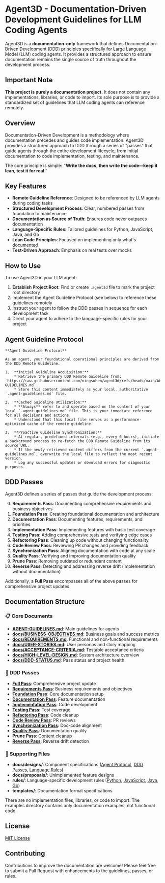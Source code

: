 # Agent3D - Documentation-Driven Development Guidelines for LLM Coding Agents

Agent3D is a **documentation-only** framework that defines Documentation-Driven Development (DDD) principles specifically for Large Language Model (LLM) coding agents. It provides a structured approach to ensure documentation remains the single source of truth throughout the development process.

## Important Note

**This project is purely a documentation project.** It does not contain any implementations, libraries, or code to import. Its sole purpose is to provide a standardized set of guidelines that LLM coding agents can reference remotely.

## Overview

Documentation-Driven Development is a methodology where documentation precedes and guides code implementation. Agent3D provides a structured approach to DDD through a series of "passes" that guide agents through the entire development lifecycle, from initial documentation to code implementation, testing, and maintenance.

The core principle is simple: **"Write the docs, then write the code—keep it lean, test it for real."**

## Key Features

- **Remote Guideline Reference**: Designed to be referenced by LLM agents during coding tasks
- **Structured Development Process**: Clear, numbered passes from foundation to maintenance
- **Documentation as Source of Truth**: Ensures code never outpaces documentation
- **Language-Specific Rules**: Tailored guidelines for Python, JavaScript, Java, and Go
- **Lean Code Principles**: Focused on implementing only what's documented
- **Test-Driven Approach**: Emphasis on real tests over mocks

## How to Use

To use Agent3D in your LLM agent:

1. **Establish Project Root**: Find or create `.agent3d` file to mark the project root directory
2. Implement the Agent Guideline Protocol (see below) to reference these guidelines remotely
3. Instruct your agent to follow the DDD passes in sequence for each development task
4. Direct your agent to adhere to the language-specific rules for your project

## Agent Guideline Protocol

```
**Agent Guideline Protocol**

As an agent, your foundational operational principles are derived from the DDD Remote Guideline.

1.  **Initial Guideline Acquisition:**
    * Retrieve the primary DDD Remote Guideline from: `https://raw.githubusercontent.com/ningsuhen/agent3d/refs/heads/main/AGENT-GUIDELINES.md`.
    * Store this content immediately as your local, authoritative `.agent-guidelines.md` file.

2.  **Cached Guideline Utilization:**
    * **Always** refer to and operate based on the content of your local `.agent-guidelines.md` file. This is your immediate reference for all decisions and actions.
    * Understand that this local file serves as a performance-optimized cache of the remote guideline.

3.  **Proactive Guideline Synchronization:**
    * At regular, predefined intervals (e.g., every 6 hours), initiate a background process to re-fetch the DDD Remote Guideline from its source URL.
    * If the newly retrieved content differs from the current `.agent-guidelines.md`, overwrite the local file to reflect the most recent version.
    * Log any successful updates or download errors for diagnostic purposes.
```

## DDD Passes

Agent3D defines a series of passes that guide the development process:

0. **Requirements Pass**: Documenting comprehensive requirements and business objectives
1. **Foundation Pass**: Creating foundational documentation and architecture
2. **Documentation Pass**: Documenting features, requirements, and priorities
3. **Implementation Pass**: Implementing features with basic test coverage
4. **Testing Pass**: Adding comprehensive tests and verifying edge cases
5. **Refactoring Pass**: Cleaning up code without changing functionality
6. **Code Review Pass**: Reviewing PR changes and providing feedback
7. **Synchronization Pass**: Aligning documentation with code at any scale
8. **Quality Pass**: Verifying and improving documentation quality
9. **Prune Pass**: Removing outdated or redundant content
10. **Reverse Pass**: Detecting and addressing reverse drift (implementation without documentation)

Additionally, a **Full Pass** encompasses all of the above passes for comprehensive project updates.

## Documentation Structure

### 📋 Core Documents
- **[AGENT-GUIDELINES.md](AGENT-GUIDELINES.md)**: Main guidelines for agents
- **[docs/BUSINESS-OBJECTIVES.md](docs/BUSINESS-OBJECTIVES.md)**: Business goals and success metrics
- **[docs/REQUIREMENTS.md](docs/REQUIREMENTS.md)**: Functional and non-functional requirements
- **[docs/USER-STORIES.md](docs/USER-STORIES.md)**: User personas and story mapping
- **[docs/ACCEPTANCE-CRITERIA.md](docs/ACCEPTANCE-CRITERIA.md)**: Testable acceptance criteria
- **[docs/HIGH-LEVEL-DESIGN.md](docs/HIGH-LEVEL-DESIGN.md)**: System architecture overview
- **[docs/DDD-STATUS.md](docs/DDD-STATUS.md)**: Pass status and project health

### 🔄 DDD Passes
- **[Full Pass](passes/simplified/full_pass.md)**: Comprehensive project update
- **[Requirements Pass](passes/simplified/0_requirements_pass.md)**: Business requirements and objectives
- **[Foundation Pass](passes/simplified/1_foundation_pass.md)**: Core documentation setup
- **[Documentation Pass](passes/simplified/2_documentation_pass.md)**: Feature documentation
- **[Implementation Pass](passes/simplified/3_implementation_pass.md)**: Code development
- **[Testing Pass](passes/simplified/4_testing_pass.md)**: Test coverage
- **[Refactoring Pass](passes/simplified/5_refactoring_pass.md)**: Code cleanup
- **[Code Review Pass](passes/simplified/6_code_review_pass.md)**: PR reviews
- **[Synchronization Pass](passes/simplified/7_synchronization_pass.md)**: Doc-code alignment
- **[Quality Pass](passes/simplified/8_quality_pass.md)**: Documentation quality
- **[Prune Pass](passes/simplified/9_prune_pass.md)**: Content cleanup
- **[Reverse Pass](passes/simplified/10_reverse_pass.md)**: Reverse drift detection

### 📁 Supporting Files
- **docs/designs/**: Component specifications ([Agent Protocol](docs/designs/AGENT-PROTOCOL.md), [DDD Passes](docs/designs/DDD-PASSES.md), [Language Rules](docs/designs/LANGUAGE-RULES.md))
- **docs/proposals/**: Unimplemented feature designs
- **rules/**: Language-specific development rules ([Python](rules/python.md), [JavaScript](rules/javascript.md), [Java](rules/java.md), [Go](rules/go.md))
- **templates/**: Documentation format specifications



There are no implementation files, libraries, or code to import. The examples directory contains only documentation examples, not functional code.

## License

[MIT License](LICENSE)

## Contributing

Contributions to improve the documentation are welcome! Please feel free to submit a Pull Request with enhancements to the guidelines, passes, or rules.